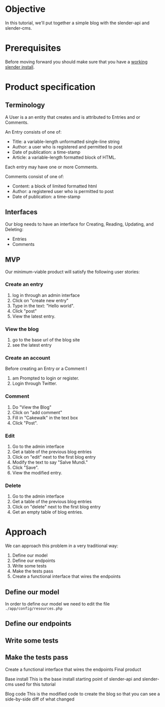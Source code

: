 # Objective

In this tutorial, we'll put together a simple blog with the slender-api and slender-cms.

# Prerequisites

Before moving forward you should make sure that you have a [working slender install](../installation.hml).

# Product specification

## Terminology

A User is a an entity that creates and is attributed to Entries and or Comments.

An Entry consists of one of:

 * Title: a variable-length unformatted single-line string
 * Author: a user who is registered and permitted to post
 * Date of publication: a time-stamp
 * Article: a variable-length formatted block of HTML.

Each entry may have one or more Comments.

Comments consist of one of:

 * Content: a block of limited formatted html
 * Author: a registered user who is permitted to post
 * Date of publication: a time-stamp

## Interfaces
Our blog needs to have an interface for Creating, Reading, Updating, and Deleting:

 * Entries
 * Comments

## MVP
Our minimum-viable product will satisfy the following user stories:

### Create an entry

1. log in through an admin interface
1. Click on "create new entry"
1. Type in the text: "Hello world".
1. Click "post"
1. View the latest entry.

### View the blog

1. go to the base url of the blog site
1. see the latest entry

### Create an account
Before creating an Entry or a Comment I

1. am Prompted to login or register.
1. Login through Twitter.

### Comment

1. Do "View the Blog"
1. Click on "add comment"
1. Fill in "Cakewalk" in the text box
1. Click "Post".

### Edit

1. Go to the admin interface
1. Get a table of the previous blog entries
1. Click on "edit" next to the first blog entry
1. Modify the text to say "Salve Mundi."
1. Click "Save".
1. View the modified entry.

### Delete

1. Go to the admin interface
1. Get a table of the previous blog entries
1. Click on "delete" next to the first blog entry
1. Get an empty table of blog entries.


# Approach

We can approach this problem in a very traditional way:

1. Define our model
1. Define our endpoints
1. Write some tests
1. Make the tests pass
1. Create a functional interface that wires the endpoints

## Define our model

In order to define our model we need to edit the file `./app/config/resources.php`

## Define our endpoints

## Write some tests

## Make the tests pass

Create a functional interface that wires the endpoints
Final product

Base install
This is the base install starting point of slender-api and slender-cms used for this tutorial

Blog code
This is the modified code to create the blog so that you can see a side-by-side diff of what changed
